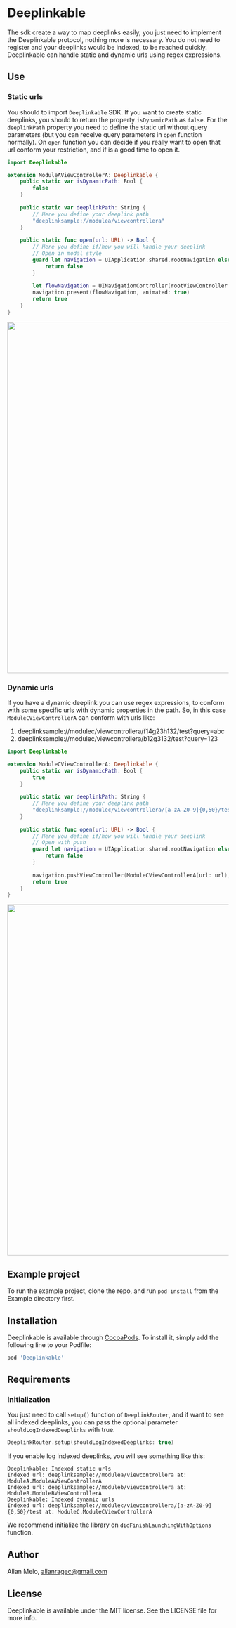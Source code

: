 # Deeplinkable

The sdk create a way to map deeplinks easily, you just need to implement the Deeplinkable protocol, nothing more is necessary. You do not need to register and your deeplinks would be indexed, to be reached quickly. Deeplinkable can handle static and dynamic urls using regex expressions.

## Use

### Static urls
You should to import `Deeplinkable` SDK.
If you want to create static deeplinks, you should to return the property `isDynamicPath` as `false`. For the `deeplinkPath` property you need to define the static url without query parameters (but you can receive query parameters in `open` function normally). On `open` function you can decide if you really want to open that url conform your restriction, and if is a good time to open it.

```swift
import Deeplinkable

extension ModuleAViewControllerA: Deeplinkable {
    public static var isDynamicPath: Bool {
        false
    }
    
    public static var deeplinkPath: String {
        // Here you define your deeplink path
        "deeplinksample://modulea/viewcontrollera"
    }
    
    public static func open(url: URL) -> Bool {
        // Here you define if/how you will handle your deeplink
        // Open in modal style
        guard let navigation = UIApplication.shared.rootNavigation else {
            return false
        }
        
        let flowNavigation = UINavigationController(rootViewController: ModuleAViewControllerA())
        navigation.present(flowNavigation, animated: true)
        return true
    }
}

```

<img width="800" src="https://media0.giphy.com/media/WI6ATKuBqKrTuQBGJK/giphy.gif">

### Dynamic urls
If you have a dynamic deeplink you can use regex expressions, to conform with some specific urls with dynamic properties in the path.
So, in this case `ModuleCViewControllerA` can conform with urls like:
1. deeplinksample://modulec/viewcontrollera/f14g23h132/test?query=abc
2. deeplinksample://modulec/viewcontrollera/b12g3132/test?query=123

```swift
import Deeplinkable

extension ModuleCViewControllerA: Deeplinkable {
    public static var isDynamicPath: Bool {
        true
    }
    
    public static var deeplinkPath: String {
        // Here you define your deeplink path
        "deeplinksample://modulec/viewcontrollera/[a-zA-Z0-9]{0,50}/test"
    }
    
    public static func open(url: URL) -> Bool {
        // Here you define if/how you will handle your deeplink
        // Open with push
        guard let navigation = UIApplication.shared.rootNavigation else {
            return false
        }
        
        navigation.pushViewController(ModuleCViewControllerA(url: url), animated: true)
        return true
    }
}

```

<img width="800" src="https://media2.giphy.com/media/V1D9CSF7TPU5Y6YJ6U/giphy.gif">

## Example project

To run the example project, clone the repo, and run `pod install` from the Example directory first.

## Installation

Deeplinkable is available through [CocoaPods](https://cocoapods.org). To install
it, simply add the following line to your Podfile:

```ruby
pod 'Deeplinkable'
```

## Requirements
### Initialization

You just need to call `setup()` function of `DeeplinkRouter`, and if want to see all indexed deeplinks, you can pass the optional parameter `shouldLogIndexedDeeplinks` with true.

```swift
DeeplinkRouter.setup(shouldLogIndexedDeeplinks: true)
```

If you enable log indexed deeplinks, you will see something like this:
```
Deeplinkable: Indexed static urls
Indexed url: deeplinksample://modulea/viewcontrollera at: ModuleA.ModuleAViewControllerA
Indexed url: deeplinksample://moduleb/viewcontrollera at: ModuleB.ModuleBViewControllerA
Deeplinkable: Indexed dynamic urls
Indexed url: deeplinksample://modulec/viewcontrollera/[a-zA-Z0-9]{0,50}/test at: ModuleC.ModuleCViewControllerA
```

We recommend initialize the library on `didFinishLaunchingWithOptions` function.





## Author

Allan Melo, allanragec@gmail.com

## License

Deeplinkable is available under the MIT license. See the LICENSE file for more info.
